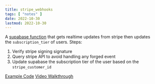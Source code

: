 ```yaml
---
title: stripe_webhooks
tags: [ "notes" ]
date: 2022-10-30
lastmod: 2022-10-30
---
```

A [supabase function](https://supabase.com/docs/guides/functions) that gets realtime updates from stripe then updates the `subscription_tier` of users. Steps:

1. Verify stripe signing signature
2. Query stripe API to avoid handling any forged event
3. Update supabase the subscription tier of the user based on the `stripe_customer_id`

[Example Code](https://github.com/dijonmusters/happy-days/blob/main/supabase/functions/stripe-webhooks/index.ts)
[Video Walkthrough](https://www.youtube.com/watch?v=Vzkb42ao1B0&list=PL5S4mPUpp4Ouyw8bMupHgxC3VL9BLZzvV&index=8&t=6390s)
